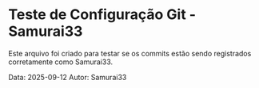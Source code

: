 # Teste de Configuração Git - Samurai33

Este arquivo foi criado para testar se os commits estão sendo registrados corretamente como Samurai33.

Data: 2025-09-12
Autor: Samurai33